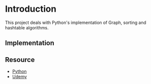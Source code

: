 # Introduction
This project deals with Python's implementation of Graph, sorting and hashtable algorithms. 
## Implementation

## Resource
- [Python](https://www.python.org/)
- [Udemy](https://www.udemy.com/python-for-data-structures-algorithms-and-interviews)